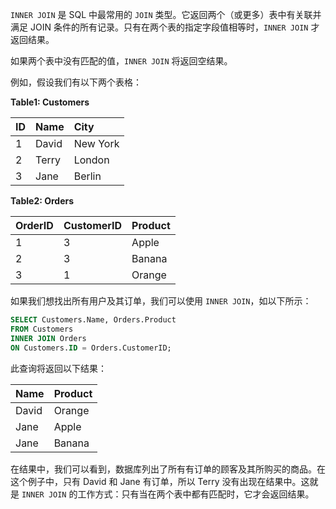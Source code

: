 `INNER JOIN` 是 SQL 中最常用的 `JOIN` 类型。它返回两个（或更多）表中有关联并满足 JOIN 条件的所有记录。只有在两个表的指定字段值相等时，`INNER JOIN` 才返回结果。

如果两个表中没有匹配的值，`INNER JOIN` 将返回空结果。

例如，假设我们有以下两个表格：

**Table1: Customers**

| ID   | Name  | City     |
| :--- | :---- | :------- |
| 1    | David | New York |
| 2    | Terry | London   |
| 3    | Jane  | Berlin   |

**Table2: Orders**

| OrderID | CustomerID | Product |
| :------ | :--------- | :------ |
| 1       | 3          | Apple   |
| 2       | 3          | Banana  |
| 3       | 1          | Orange  |

如果我们想找出所有用户及其订单，我们可以使用 `INNER JOIN`，如以下所示：

```sql
SELECT Customers.Name, Orders.Product
FROM Customers
INNER JOIN Orders
ON Customers.ID = Orders.CustomerID;
```

此查询将返回以下结果：

| Name  | Product |
| :---- | :------ |
| David | Orange  |
| Jane  | Apple   |
| Jane  | Banana  |

在结果中，我们可以看到，数据库列出了所有有订单的顾客及其所购买的商品。在这个例子中，只有 David 和 Jane 有订单，所以 Terry 没有出现在结果中。这就是 `INNER JOIN` 的工作方式：只有当在两个表中都有匹配时，它才会返回结果。